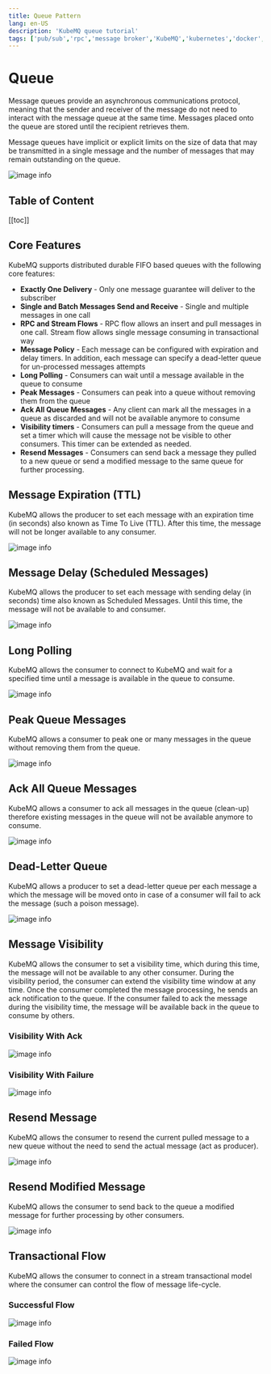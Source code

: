 ```yaml
---
title: Queue Pattern
lang: en-US
description: 'KubeMQ queue tutorial'
tags: ['pub/sub','rpc','message broker','KubeMQ','kubernetes','docker','cloud native','message queue','guide','tutorial','queue']
---
```

# Queue
Message queues provide an asynchronous communications protocol, meaning that the sender and receiver of the message do not need to interact with the message queue at the same time. Messages placed onto the queue are stored until the recipient retrieves them.

Message queues have implicit or explicit limits on the size of data that may be transmitted in a single message and the number of messages that may remain outstanding on the queue.

![image info](./images/queue.png)
## Table of Content
[[toc]]

## Core Features
KubeMQ supports distributed durable FIFO based queues with the following core features:

- **Exactly One Delivery** - Only one message guarantee will deliver to the subscriber
- **Single and Batch Messages Send and Receive** - Single and multiple messages in one call
- **RPC and Stream Flows** - RPC flow allows an insert and pull messages in one call. Stream flow allows single message consuming in transactional way
- **Message Policy** - Each message can be configured with expiration and delay timers. In addition, each message can specify a dead-letter queue for un-processed messages attempts
- **Long Polling** - Consumers can wait until a message available in the queue to consume
- **Peak Messages** - Consumers can peak into a queue without removing them from the queue
- **Ack All Queue Messages** - Any client can mark all the messages in a queue as discarded and will not be available anymore to consume
- **Visibility timers** - Consumers can pull a message from the queue and set a timer which will cause the message not be visible to other consumers. This timer can be extended as needed.
- **Resend Messages** - Consumers can send back a message they pulled to a new queue or send a modified message to the same queue for further processing.

## Message Expiration (TTL)
KubeMQ allows the producer to set each message with an expiration time (in seconds) also known as Time To Live (TTL). After this time, the message will not be longer available to any consumer.

![image info](./images/queue-expiration.png)

## Message Delay (Scheduled Messages)
KubeMQ allows the producer to set each message with sending delay (in seconds) time also known as Scheduled Messages. Until this time, the message will not be available to and consumer.

![image info](./images/queue-delay.png)


## Long Polling
KubeMQ allows the consumer to connect to KubeMQ and wait for a specified time until a message is available in the queue to consume.

![image info](./images/queue-long-polling.png)

## Peak Queue Messages

KubeMQ allows a consumer to peak one or many messages in the queue without removing them from the queue.

![image info](./images/queue-peak.png)


## Ack All Queue Messages

KubeMQ allows a consumer to ack all messages in the queue (clean-up) therefore existing messages in the queue will not be available anymore to consume.

 ![image info](./images/queue-ack-all.png)

## Dead-Letter Queue
KubeMQ allows a producer to set a dead-letter queue per each message a which the message will be moved onto in case of a consumer will fail to ack the message (such a poison message).

 ![image info](./images/queue-dead-letter.png)

## Message Visibility

 KubeMQ allows the consumer to set a visibility time, which during this time, the message will not be available to any other consumer. During the visibility period, the consumer can extend the visibility time window at any time. Once the consumer completed the message processing, he sends an ack notification to the queue. If the consumer failed to ack the message during the visibility time, the message will be available back in the queue to consume by others.

### Visibility With Ack
  ![image info](./images/queue-visibility-ack.png)

### Visibility With Failure
  ![image info](./images/queue-visibility-reject.png)

## Resend Message

KubeMQ allows the consumer to resend the current pulled message to a new queue without the need to send the actual message (act as producer).

![image info](./images/queue-resend.png)

## Resend Modified Message

KubeMQ allows the consumer to send back to the queue a modified message for further processing by other consumers.

![image info](./images/queue-resend-new.png)


## Transactional Flow

KubeMQ allows the consumer to connect in a stream transactional model where the consumer can control the flow of message life-cycle.

### Successful Flow

![image info](./images/queue-stream-flow-ok.png)

### Failed Flow

![image info](./images/queue-stream-flow-fail.png)